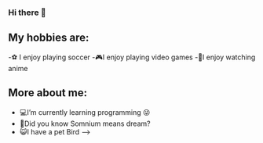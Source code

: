 ### Hi there 👋

## My hobbies are:
-:soccer: I enjoy playing soccer
-:video_game:I enjoy playing video games 
-:mage:I enjoy watching anime
## More about me:
- :computer:I’m currently learning programming :stuck_out_tongue_winking_eye: 
- :sleeping_bed:Did you know Somnium means dream?
- :smiley_cat:I have a pet Bird
-->
